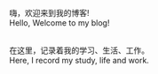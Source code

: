 嗨，欢迎来到我的博客!
<br>
Hello, Welcome to my blog!

<br>
在这里，记录着我的学习、生活、工作。
<br>
Here, I record my study, life and work.

